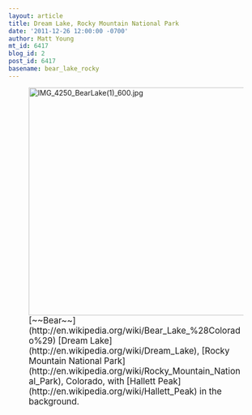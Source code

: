 ```yaml
---
layout: article
title: Dream Lake, Rocky Mountain National Park
date: '2011-12-26 12:00:00 -0700'
author: Matt Young
mt_id: 6417
blog_id: 2
post_id: 6417
basename: bear_lake_rocky
---
```

<figure>
<img src="{{ site.baseurl }}/uploads/2011/IMG_4250_BearLake(1)_600.jpg" alt="IMG_4250_BearLake(1)_600.jpg" width="600" height="450" />
<figcaption markdown="span">
<big>[~~Bear~~](http://en.wikipedia.org/wiki/Bear_Lake_%28Colorado%29) [Dream Lake](http://en.wikipedia.org/wiki/Dream_Lake), [Rocky Mountain National Park](http://en.wikipedia.org/wiki/Rocky_Mountain_National_Park), Colorado, with [Hallett Peak](http://en.wikipedia.org/wiki/Hallett_Peak) in the background.</big>

</figcaption>
</figure>
